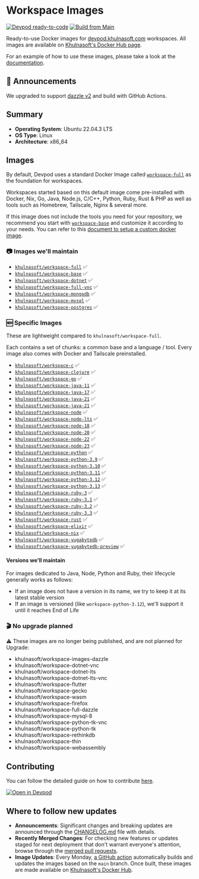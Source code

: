 # Workspace Images

[![Devpod ready-to-code](https://img.shields.io/badge/Devpod-ready--to--code-908a85?logo=devpod)](https://devpod.khulnasoft.com/#https://github.com/khulnasoft-lab/workspace-images)
[![Build from Main](https://github.com/khulnasoft-lab/workspace-images/actions/workflows/push-main.yml/badge.svg)](https://github.com/khulnasoft-lab/workspace-images/actions/workflows/push-main.yml)

Ready-to-use Docker images for [devpod.khulnasoft.com](https://www.devpod.khulnasoft.com) workspaces.
All images are available on [Khulnasoft's Docker Hub page](https://hub.docker.com/u/khulnasoft).

For an example of how to use these images, please take a look at the [documentation](https://www.devpod.khulnasoft.com/docs/configure/workspaces/workspace-image#configure-a-public-docker-image).

## 📢 Announcements

We upgraded to support [dazzle v2](https://github.com/gitpod-io/dazzle) and build with GitHub Actions.

## Summary

- **Operating System**: Ubuntu 22.04.3 LTS
- **OS Type**: Linux
- **Architecture**: x86_64

## Images

By default, Devpod uses a standard Docker Image called
[`workspace-full`](https://github.com/khulnasoft-lab/workspace-images/blob/HEAD/dazzle.yaml#L23) as the foundation for workspaces.

Workspaces started based on this default image come pre-installed with
Docker, Nix, Go, Java, Node.js, C/C++, Python, Ruby, Rust & PHP as well as tools such as Homebrew, Tailscale, Nginx & several more.

If this image does not include the tools you need for your repository, we recommend you start with
[`workspace-base`](https://github.com/khulnasoft-lab/workspace-images/blob/HEAD/dazzle.yaml#L3) and customize it according to your needs.
You can refer to this [document to setup a custom docker image](https://www.devpod.khulnasoft.com/docs/configure/workspaces/workspace-image).

### 📷 Images we'll maintain

- [`khulnasoft/workspace-full`](https://hub.docker.com/r/khulnasoft/workspace-full) ✅
- [`khulnasoft/workspace-base`](https://hub.docker.com/r/khulnasoft/workspace-base) ✅
- [`khulnasoft/workspace-dotnet`](https://hub.docker.com/r/khulnasoft/workspace-dotnet) ✅
- [`khulnasoft/workspace-full-vnc`](https://hub.docker.com/r/khulnasoft/workspace-full-vnc) ✅
- [`khulnasoft/workspace-mongodb`](https://hub.docker.com/r/khulnasoft/workspace-mongodb) ✅
- [`khulnasoft/workspace-mysql`](https://hub.docker.com/r/khulnasoft/workspace-mysql) ✅
- [`khulnasoft/workspace-postgres`](https://hub.docker.com/r/khulnasoft/workspace-postgres) ✅

### 🆕 Specific Images

These are lightweight compared to `khulnasoft/workspace-full`.

Each contains a set of chunks: a common base and a language / tool. Every image also comes with Docker and Tailscale preinstalled.

- [`khulnasoft/workspace-c`](https://hub.docker.com/r/khulnasoft/workspace-c) ✅
- [`khulnasoft/workspace-clojure`](https://hub.docker.com/r/khulnasoft/workspace-clojure) ✅
- [`khulnasoft/workspace-go`](https://hub.docker.com/r/khulnasoft/workspace-go) ✅
- [`khulnasoft/workspace-java-11`](https://hub.docker.com/r/khulnasoft/workspace-java-11) ✅
- [`khulnasoft/workspace-java-17`](https://hub.docker.com/r/khulnasoft/workspace-java-17) ✅
- [`khulnasoft/workspace-java-21`](https://hub.docker.com/r/khulnasoft/workspace-java-21) ✅
- [`khulnasoft/workspace-java-21`](https://hub.docker.com/r/khulnasoft/workspace-java-23) ✅
- [`khulnasoft/workspace-node`](https://hub.docker.com/r/khulnasoft/workspace-node) ✅
- [`khulnasoft/workspace-node-lts`](https://hub.docker.com/r/khulnasoft/workspace-node-lts) ✅
- [`khulnasoft/workspace-node-18`](https://hub.docker.com/r/khulnasoft/workspace-node-18) ✅
- [`khulnasoft/workspace-node-20`](https://hub.docker.com/r/khulnasoft/workspace-node-20) ✅
- [`khulnasoft/workspace-node-22`](https://hub.docker.com/r/khulnasoft/workspace-node-22) ✅
- [`khulnasoft/workspace-node-23`](https://hub.docker.com/r/khulnasoft/workspace-node-23) ✅
- [`khulnasoft/workspace-python`](https://hub.docker.com/r/khulnasoft/workspace-python) ✅
- [`khulnasoft/workspace-python-3.9`](https://hub.docker.com/r/khulnasoft/workspace-python-3.9) ✅
- [`khulnasoft/workspace-python-3.10`](https://hub.docker.com/r/khulnasoft/workspace-python-3.10) ✅
- [`khulnasoft/workspace-python-3.11`](https://hub.docker.com/r/khulnasoft/workspace-python-3.11) ✅
- [`khulnasoft/workspace-python-3.12`](https://hub.docker.com/r/khulnasoft/workspace-python-3.12) ✅
- [`khulnasoft/workspace-python-3.13`](https://hub.docker.com/r/khulnasoft/workspace-python-3.13) ✅
- [`khulnasoft/workspace-ruby-3`](https://hub.docker.com/r/khulnasoft/workspace-ruby-3) ✅
- [`khulnasoft/workspace-ruby-3.1`](https://hub.docker.com/r/khulnasoft/workspace-ruby-3.1) ✅
- [`khulnasoft/workspace-ruby-3.2`](https://hub.docker.com/r/khulnasoft/workspace-ruby-3.2) ✅
- [`khulnasoft/workspace-ruby-3.3`](https://hub.docker.com/r/khulnasoft/workspace-ruby-3.3) ✅
- [`khulnasoft/workspace-rust`](https://hub.docker.com/r/khulnasoft/workspace-rust) ✅
- [`khulnasoft/workspace-elixir`](https://hub.docker.com/r/khulnasoft/workspace-elixir) ✅
- [`khulnasoft/workspace-nix`](https://hub.docker.com/r/khulnasoft/workspace-nix) ✅
- [`khulnasoft/workspace-yugabytedb`](https://hub.docker.com/r/khulnasoft/workspace-yugabytedb) ✅
- [`khulnasoft/workspace-yugabytedb-preview`](https://hub.docker.com/r/khulnasoft/workspace-yugabytedb-preview) ✅

#### Versions we'll maintain

For images dedicated to Java, Node, Python and Ruby, their lifecycle generally works as follows:

- If an image does not have a version in its name, we try to keep it at its latest stable version
- If an image is versioned (like `workspace-python-3.12`), we'll support it until it reaches End of Life

### 🎬 No upgrade planned

⚠️ These images are no longer being published, and are not planned for Upgrade:

- khulnasoft/workspace-images-dazzle
- khulnasoft/workspace-dotnet-vnc
- khulnasoft/workspace-dotnet-lts
- khulnasoft/workspace-dotnet-lts-vnc
- khulnasoft/workspace-flutter
- khulnasoft/workspace-gecko
- khulnasoft/workspace-wasm
- khulnasoft/workspace-firefox
- khulnasoft/workspace-full-dazzle
- khulnasoft/workspace-mysql-8
- khulnasoft/workspace-python-tk-vnc
- khulnasoft/workspace-python-tk
- khulnasoft/workspace-rethinkdb
- khulnasoft/workspace-thin
- khulnasoft/workspace-webassembly

## Contributing

You can follow the detailed guide on how to contribute [here](CONTRIBUTING.md).

[![Open in Devpod](https://devpod.khulnasoft.com/button/open-in-gitpod.svg)](https://devpod.khulnasoft.com/#https://github.com/khulnasoft-lab/workspace-images)

## Where to follow new updates

- **Announcements**: Significant changes and breaking updates are announced through the [CHANGELOG.md](/CHANGELOG.md) file with details.
- **Recently Merged Changes**: For checking new features or updates staged for next deployment that don't warrant everyone's attention, browse through the [merged pull requests](https://github.com/khulnasoft-lab/workspace-images/pulls?q=is%3Apr+is%3Amerged).
- **Image Updates**: Every Monday, [a GitHub action](https://github.com/khulnasoft-lab/workspace-images/actions/workflows/dockerhub-release.yml?query=is%3Asuccess) automatically builds and updates the images based on the `main` branch. Once built, these images are made available on [Khulnasoft's Docker Hub](https://hub.docker.com/u/khulnasoft).
